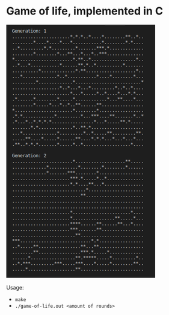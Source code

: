 # Game of life, implemented in C

![alt text](game-of-life.png)

Usage:
* `make`
* `./game-of-life.out <amount of rounds>`